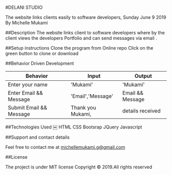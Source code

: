 #DELANI STUDIO

The website links clients easily to software developers, Sunday June 9 2019
By Michelle Mukami

##Description
The website links client to software developers where by the client views the developers Portfolio and can send messages via email .  

##Setup instructions
Clone the program from Online repo
Click on the green button to clone or download

##Behavior Driven Development

| Behavior                | Input             | Output           |
| ----------------------- | ----------------- | ---------------- |
| Enter your name         | 'Mukami'          | 'Mukami'         |
| Enter Email && Message  | 'Email','Message' | Email && Message |
| Submit	Email && Message | Thank you Mukami, | details received |

##Technologies Used
￼
HTML
CSS
Bootsrap
JQuery
Javascript

##Support and contact details

Feel free to contact me at michellemukami.g@gmail.com

##License

The project is under MIT license Copyright © 2019.All rights reserved
